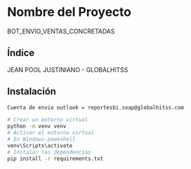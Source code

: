 # Nombre del Proyecto

BOT_ENVIO_VENTAS_CONCRETADAS

## Índice

JEAN POOL JUSTINIANO - GLOBALHITSS

## Instalación

```bash
Cuenta de envio outlook = reportesbi.soap@globalhitss.com
```

```bash
# Crear un entorno virtual
python -m venv venv
# Activar el entorno virtual
# En Windows-poweshell
venv\Scripts\activate
# Instalar las dependencias
pip install -r requirements.txt
```
